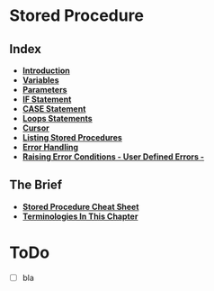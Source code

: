 # Stored Procedure

## Index
* **[Introduction](./introduction.md)** <br>
* **[Variables](./variables.md)** <br>
* **[Parameters](./parameters.md)** <br>
* **[IF Statement](./if-statement.md)** <br>
* **[CASE Statement](./case-statement.md)** <br>
* **[Loops Statements](./loops-statements.md)** <br>
* **[Cursor](./cursor.md)** <br>
* **[Listing Stored Procedures](./listing-stored-procedures.md)** <br>
* **[Error Handling](./error-handling.md)** <br>
* **[Raising Error Conditions - User Defined Errors -](./raising-error-conditions.md)** <br>

## The Brief
* **[Stored Procedure Cheat Sheet](./interview-cheat-sheet.md)** <br>
* **[Terminologies In This Chapter](./terminology.md)** <br>

# ToDo
- [ ] bla
